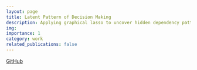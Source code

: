 ```yaml
---
layout: page
title: Latent Pattern of Decision Making
description: Applying graphical lasso to uncover hidden dependency pattern in deciding to participate in research
img: 
importance: 1
category: work
related_publications: false
---
```


<a href="https://github.com/guswns3396-work/glasso">GitHub</a>